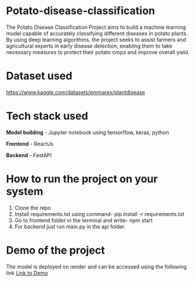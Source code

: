 # Potato-disease-classification

The Potato Disease Classification Project aims to build a machine learning model capable of accurately classifying different diseases in potato plants. By using deep learning algorithms, the project seeks to assist farmers and agricultural experts in early disease detection, enabling them to take necessary measures to protect their potato crops and improve overall yield.

# Dataset used
https://www.kaggle.com/datasets/emmarex/plantdisease

# Tech stack used

__Model building__ - Jupyter notebook using tensorflow, keras, python

__Frontend__ - ReactJs

__Backend__ - FastAPI

# How to run the project on your system

1) Clone the repo
2) Install requirements.txt using command- pip install -r requirements.txt
3) Go to frontend folder in the terminal and write- npm start
4) For backend just run main.py in the api folder.

# Demo of the project
The model is deployed on render and can be accessed using the following link 
[Link to Demo](https://potato-leaf-disease-prediction-1.onrender.com/)